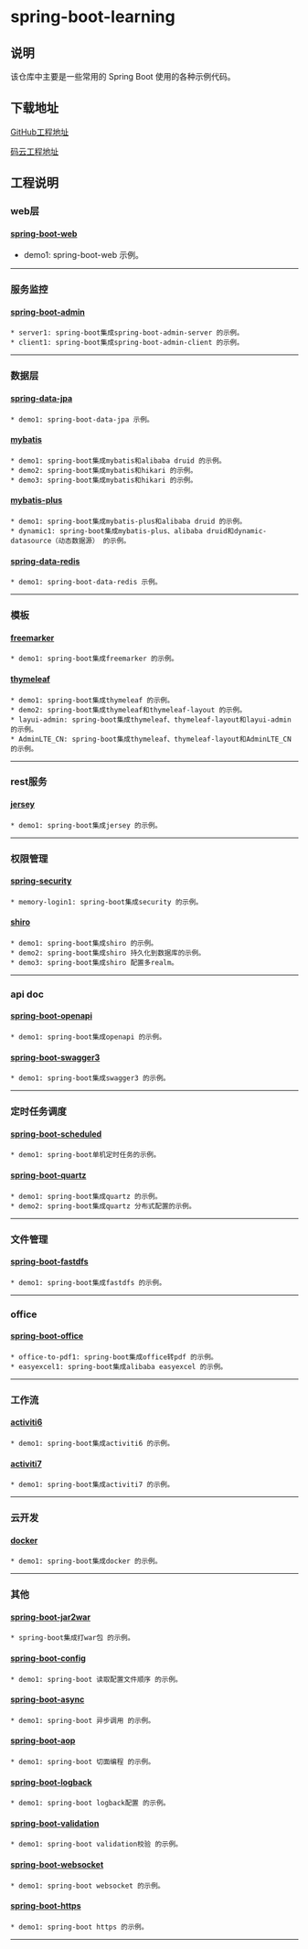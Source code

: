 # spring-boot-learning
## 说明

该仓库中主要是一些常用的 Spring Boot 使用的各种示例代码。

## 下载地址
  [GitHub工程地址](https://github.com/glacier0315/spring-boot-learning)

  [码云工程地址](https://gitee.com/glacier0315/spring-boot-learning.git)

## 工程说明

### web层
#### [spring-boot-web](https://github.com/glacier0315/spring-boot-learning/tree/main/spring-boot-web)
* demo1: spring-boot-web 示例。
***

### 服务监控
#### [spring-boot-admin](https://github.com/glacier0315/spring-boot-learning/tree/main/spring-boot-admin)
    * server1: spring-boot集成spring-boot-admin-server 的示例。
    * client1: spring-boot集成spring-boot-admin-client 的示例。
***

### 数据层
#### [spring-data-jpa](https://github.com/glacier0315/spring-boot-learning/tree/main/spring-boot-data-jpa)
    * demo1: spring-boot-data-jpa 示例。
#### [mybatis](https://github.com/glacier0315/spring-boot-learning/tree/main/spring-boot-mybatis)  
    * demo1: spring-boot集成mybatis和alibaba druid 的示例。
    * demo2: spring-boot集成mybatis和hikari 的示例。
    * demo3: spring-boot集成mybatis和hikari 的示例。
#### [mybatis-plus](https://github.com/glacier0315/spring-boot-learning/tree/main/spring-boot-mybatis-plus)
    * demo1: spring-boot集成mybatis-plus和alibaba druid 的示例。
    * dynamic1: spring-boot集成mybatis-plus、alibaba druid和dynamic-datasource（动态数据源） 的示例。
#### [spring-data-redis](https://github.com/glacier0315/spring-boot-learning/tree/main/spring-boot-data-redis)
    * demo1: spring-boot-data-redis 示例。
***

### 模板
#### [freemarker](https://github.com/glacier0315/spring-boot-learning/tree/main/spring-boot-freemarker)
    * demo1: spring-boot集成freemarker 的示例。
#### [thymeleaf](https://github.com/glacier0315/spring-boot-learning/tree/main/spring-boot-thymeleaf)
    * demo1: spring-boot集成thymeleaf 的示例。
    * demo2: spring-boot集成thymeleaf和thymeleaf-layout 的示例。
    * layui-admin: spring-boot集成thymeleaf、thymeleaf-layout和layui-admin 的示例。
    * AdminLTE_CN: spring-boot集成thymeleaf、thymeleaf-layout和AdminLTE_CN 的示例。
***

### rest服务
#### [jersey](https://github.com/glacier0315/spring-boot-learning/tree/main/spring-boot-jersey)
    * demo1: spring-boot集成jersey 的示例。
***

### 权限管理
#### [spring-security](https://github.com/glacier0315/spring-boot-learning/tree/main/spring-boot-security)
    * memory-login1: spring-boot集成security 的示例。
#### [shiro](https://github.com/glacier0315/spring-boot-learning/tree/main/spring-boot-shiro)
    * demo1: spring-boot集成shiro 的示例。
    * demo2: spring-boot集成shiro 持久化到数据库的示例。
    * demo3: spring-boot集成shiro 配置多realm。
***

### api doc
#### [spring-boot-openapi](https://github.com/glacier0315/spring-boot-learning/tree/main/spring-boot-openapi)
    * demo1: spring-boot集成openapi 的示例。
#### [spring-boot-swagger3](https://github.com/glacier0315/spring-boot-learning/tree/main/spring-boot-swagger3)
    * demo1: spring-boot集成swagger3 的示例。
***

### 定时任务调度
#### [spring-boot-scheduled](https://github.com/glacier0315/spring-boot-learning/tree/main/spring-boot-scheduled)
    * demo1: spring-boot单机定时任务的示例。
#### [spring-boot-quartz](https://github.com/glacier0315/spring-boot-learning/tree/main/spring-boot-quartz)
    * demo1: spring-boot集成quartz 的示例。
    * demo2: spring-boot集成quartz 分布式配置的示例。
***

### 文件管理
#### [spring-boot-fastdfs](https://github.com/glacier0315/spring-boot-learning/tree/main/spring-boot-fastdfs)
    * demo1: spring-boot集成fastdfs 的示例。
***

### office
#### [spring-boot-office](https://github.com/glacier0315/spring-boot-learning/tree/main/spring-boot-office)
    * office-to-pdf1: spring-boot集成office转pdf 的示例。
    * easyexcel1: spring-boot集成alibaba easyexcel 的示例。
***

### 工作流
#### [activiti6](https://github.com/glacier0315/spring-boot-learning/tree/main/spring-boot-activiti6)
    * demo1: spring-boot集成activiti6 的示例。
#### [activiti7](https://github.com/glacier0315/spring-boot-learning/tree/main/spring-boot-activiti7)
    * demo1: spring-boot集成activiti7 的示例。
***

### 云开发
#### [docker](https://github.com/glacier0315/spring-boot-learning/tree/main/spring-boot-docker)
    * demo1: spring-boot集成docker 的示例。
***

### 其他
#### [spring-boot-jar2war](https://github.com/glacier0315/spring-boot-learning/tree/main/spring-boot-jar2war)
    * spring-boot集成打war包 的示例。
#### [spring-boot-config](https://github.com/glacier0315/spring-boot-learning/tree/main/spring-boot-config:demo1)
    * demo1: spring-boot 读取配置文件顺序 的示例。
#### [spring-boot-async](https://github.com/glacier0315/spring-boot-learning/tree/main/spring-boot-async:demo1)
    * demo1: spring-boot 异步调用 的示例。
#### [spring-boot-aop](https://github.com/glacier0315/spring-boot-learning/tree/main/spring-boot-aop:demo1)
    * demo1: spring-boot 切面编程 的示例。
#### [spring-boot-logback](https://github.com/glacier0315/spring-boot-learning/tree/main/spring-boot-logback:demo1)
    * demo1: spring-boot logback配置 的示例。
#### [spring-boot-validation](https://github.com/glacier0315/spring-boot-learning/tree/main/spring-boot-validation:demo1)
    * demo1: spring-boot validation校验 的示例。
#### [spring-boot-websocket](https://github.com/glacier0315/spring-boot-learning/tree/main/spring-boot-websocket:demo1)
    * demo1: spring-boot websocket 的示例。
#### [spring-boot-https](https://github.com/glacier0315/spring-boot-learning/tree/main/spring-boot-https:demo1)
    * demo1: spring-boot https 的示例。
***
